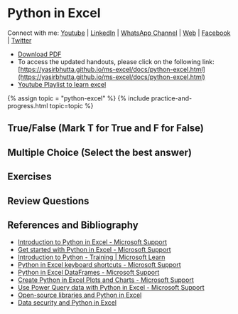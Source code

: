 # Python in Excel

Connect with me: [Youtube](https://www.youtube.com/yasirbhutta) \| [LinkedIn](https://www.linkedin.com/in/yasirbhutta/) \| [WhatsApp Channel](https://whatsapp.com/channel/0029VaC3BC160eBZZSs3CW0c) \| [Web](https://yasirbhutta.github.io/) \| [Facebook](https://www.facebook.com/yasirbhutta786) \| [Twitter](https://twitter.com/yasirbhutta)

- [Download PDF](https://yasirbhutta.github.io/ms-excel/docs/python-excel.pdf)
- To access the updated handouts, please click on the following link:
[https://yasirbhutta.github.io/ms-excel/docs/python-excel.html](https://yasirbhutta.github.io/ms-excel/docs/python-excel.html)
- [Youtube Playlist to learn excel](https://bit.ly/46DZYmD)

{% assign topic = "python-excel" %}
{% include practice-and-progress.html topic=topic %}

## True/False (Mark T for True and F for False)

## Multiple Choice (Select the best answer)

## Exercises

## Review Questions

## References and Bibliography

- [Introduction to Python in Excel - Microsoft Support](https://support.microsoft.com/en-us/office/introduction-to-python-in-excel-55643c2e-ff56-4168-b1ce-9428c8308545)
- [Get started with Python in Excel - Microsoft Support](https://support.microsoft.com/en-us/office/get-started-with-python-in-excel-a33fbcbe-065b-41d3-82cf-23d05397f53d)
- [Introduction to Python - Training \| Microsoft Learn](https://learn.microsoft.com/en-us/training/modules/intro-to-python/)
- [Python in Excel keyboard shortcuts - Microsoft Support](https://support.microsoft.com/en-us/office/python-in-excel-keyboard-shortcuts-62e3e455-c233-443d-87bb-d7456988c904)
- [Python in Excel DataFrames - Microsoft Support](https://support.microsoft.com/en-us/office/python-in-excel-dataframes-a10495b2-8372-4f0f-9179-32771fe0dc04)
- [Create Python in Excel Plots and Charts - Microsoft Support](https://support.microsoft.com/en-us/office/create-python-in-excel-plots-and-charts-798b5e8d-ce45-4451-8da3-f269cdad5cff)
- [Use Power Query data with Python in Excel - Microsoft Support](https://support.microsoft.com/en-us/office/use-power-query-data-with-python-in-excel-028dbcd4-76c5-4aa4-831d-0e211fefc0a2)
- [Open-source libraries and Python in Excel](https://support.microsoft.com/en-us/office/open-source-libraries-and-python-in-excel-c817c897-41db-40a1-b9f3-d5ffe6d1bf3e)
- [Data security and Python in Excel](https://support.microsoft.com/en-us/office/data-security-and-python-in-excel-33cc88a4-4a87-485e-9ff9-f35958278327)